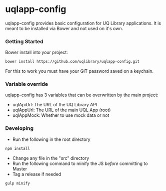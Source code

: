 # uqlapp-config

uqlapp-config provides basic configuration for UQ Library applications. It is meant to be installed via Bower and not
used on it's own.

### Getting Started
Bower install into your project:
```sh
bower install https://github.com/uqlibrary/uqlapp-config.git
```
For this to work you must have your GIT password saved on a keychain. 

### Variable override
uqlapp-config has 3 variables that can be overwritten by the main project:
- uqlApiUrl: The URL of the UQ Library API
- uqlAppUrl: The URL of the main UQL App (root)
- uqlAppMock: Whether to use mock data or not

### Developing
- Run the following in the root directory
```sh
npm install
```
- Change any file in the "src" directory
- Run the following command to minify the JS *before* committing to Master
- Tag a release if needed
```sh
gulp minify
```
